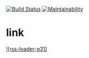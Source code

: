 [![Build Status](https://travis-ci.org/gabos31/project-lvl3-s258.svg?branch=master)](https://travis-ci.org/gabos31/project-lvl3-s258)
[![Maintainability](https://api.codeclimate.com/v1/badges/edaeddf0cce43a5822fe/maintainability)](https://codeclimate.com/github/gabos31/project-lvl3-s258/maintainability)

# link
[![rss-loader-g31]](rss-g31.surge.sh)